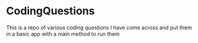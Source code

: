# CodingQuestions

This is a repo of various coding questions I have come across and put them in a basic app with a main method to run them
